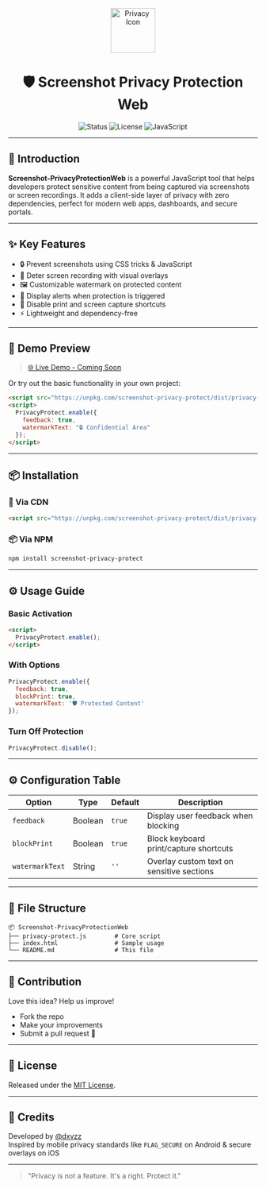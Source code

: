 <div align="center">

<img src="https://img.icons8.com/fluency/96/privacy.png" width="90" alt="Privacy Icon"/>

# 🛡️ Screenshot Privacy Protection Web

![Status](https://img.shields.io/badge/status-active-brightgreen?style=for-the-badge)
![License](https://img.shields.io/badge/license-MIT-blue?style=for-the-badge)
![JavaScript](https://img.shields.io/badge/built%20with-JavaScript-yellow?style=for-the-badge)

</div>

---

## 🧠 Introduction

**Screenshot-PrivacyProtectionWeb** is a powerful JavaScript tool that helps developers protect sensitive content from being captured via screenshots or screen recordings. It adds a client-side layer of privacy with zero dependencies, perfect for modern web apps, dashboards, and secure portals.

---

## ✨ Key Features

- 🔒 Prevent screenshots using CSS tricks & JavaScript
- 🎥 Deter screen recording with visual overlays
- 🖼️ Customizable watermark on protected content
- 🧠 Display alerts when protection is triggered
- 🚫 Disable print and screen capture shortcuts
- ⚡ Lightweight and dependency-free

---

## 📸 Demo Preview

> [🌐 Live Demo - Coming Soon](#)

Or try out the basic functionality in your own project:

```html
<script src="https://unpkg.com/screenshot-privacy-protect/dist/privacy-protect.min.js"></script>
<script>
  PrivacyProtect.enable({
    feedback: true,
    watermarkText: "🔒 Confidential Area"
  });
</script>
```

---

## 📦 Installation

### 🔗 Via CDN

```html
<script src="https://unpkg.com/screenshot-privacy-protect/dist/privacy-protect.min.js"></script>
```

### 📦 Via NPM

```bash
npm install screenshot-privacy-protect
```

---

## ⚙️ Usage Guide

### Basic Activation

```html
<script>
  PrivacyProtect.enable();
</script>
```

### With Options

```js
PrivacyProtect.enable({
  feedback: true,
  blockPrint: true,
  watermarkText: '🛡️ Protected Content'
});
```

### Turn Off Protection

```js
PrivacyProtect.disable();
```

---

## ⚙️ Configuration Table

| Option           | Type     | Default | Description                                 |
|------------------|----------|---------|---------------------------------------------|
| `feedback`       | Boolean  | `true`  | Display user feedback when blocking         |
| `blockPrint`     | Boolean  | `true`  | Block keyboard print/capture shortcuts      |
| `watermarkText`  | String   | `''`    | Overlay custom text on sensitive sections   |

---

## 📁 File Structure

```
📦 Screenshot-PrivacyProtectionWeb
├── privacy-protect.js        # Core script
├── index.html                # Sample usage
└── README.md                 # This file
```

---

## 🤝 Contribution

Love this idea? Help us improve!

- Fork the repo
- Make your improvements
- Submit a pull request 🙌

---

## 📜 License

Released under the [MIT License](LICENSE).

---

## 🧡 Credits

Developed by [@dxvzz](https://github.com/dxvzz)  
Inspired by mobile privacy standards like `FLAG_SECURE` on Android & secure overlays on iOS

---

> "Privacy is not a feature. It's a right. Protect it."

